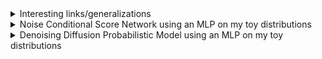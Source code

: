 <details>
<summary>Interesting links/generalizations</summary>
  
- DDPM as a special case of NCSN:
  - [Denoising Diffusion Probabilistic Models](https://arxiv.org/abs/2006.11239) paper by Ho et al (2020) 
  - [What are diffusion models? Connection with NCSN](https://lilianweng.github.io/posts/2021-07-11-diffusion-models/#connection-with-noise-conditioned-score-networks-ncsn) blog post by Lilian Weng
- Stochastic Differential Equations (SDE) and Probability Flow ODE:
  - DDPM and NCSN as special discretizations of a reverse-time SDE:
    - [Score-Based Generative Modeling through Stochastic Differential Equations](https://arxiv.org/abs/2011.13456) paper by Song et al.
  - Another way of looking at the Probability Flow ODE of Song et al.:
    - [Elucidating the Design Space of Diffusion-Based Generative Models](https://arxiv.org/abs/2206.00364) paper by Karras et al.
      
  So we can sample pictures by explicitly using numerical ODE/SDE solvers after estimating the score functions of perturbed data distributions $p_t(x)$. There's a connection between the Probability Flow ODE and SDE.
</details>

<details>
<summary>Noise Conditional Score Network using an MLP on my toy distributions</summary>

I've reimplemented a Noise Conditional Score Network (NCSN) based on the "[Generative Modeling by Estimating Gradients of the Data Distribution](https://arxiv.org/abs/1907.05600)" paper by Yang Song and Stefano Ermon. My NCSN is a $3$-layer MLP with soft plus activation functions since the authors also used a similar architecture on their toy examples.


We trained our model with 1000 epochs (about 7-8 min of training). The first column gives vector fields corresponding to the estimated score functions for perturbed data distributions with $\sigma=0.01$. The second column shows generated samples in red and real samples in blue. The last column also shows a partial trajectory by the Annealed Langevin Dynamics (ignoring the first 250 steps). The score of a distribution $p(x)$ is $\nabla_x \log p(x)$

- First test case: A standard normal distribution split in two

| <img src="https://github.com/Zenchiyu/deep-learning-implementations/assets/49496107/bc24135e-1621-41e5-846a-647311c7fbe1" width=300> | <img src="https://github.com/Zenchiyu/deep-learning-implementations/assets/49496107/65fe4c76-acef-467b-add1-4fa795aacf5f" width=300> | <img src="https://github.com/Zenchiyu/deep-learning-implementations/assets/49496107/6b4310d7-caa4-4d7b-907b-36040414b5d5" width=300>
|:--:| :--:| :--:|

We created the data distribution by cutting a standard normal distribution in two and pushing the two parts by $1$ unit away from $0$.

- Second test case: A distribution in the form of a heart


| <img src="https://github.com/Zenchiyu/deep-learning-implementations/assets/49496107/b15b39d7-4ca1-4747-9e39-d327b4baab44" width=300> | <img src="https://github.com/Zenchiyu/deep-learning-implementations/assets/49496107/47687903-f9f0-4bea-a0fb-90bc2c32bea7" width=300> | <img src="https://github.com/Zenchiyu/deep-learning-implementations/assets/49496107/0965b333-cf0c-4f9d-83f3-f31f16748b6f" width=300>
|:--:| :--:| :--:|

Due to the annealing process (noise level reduction), we can observe that the trajectory becomes less erratic as it continues.


Model:
```
NoiseConditionalScoreNetwork(
  (layers): Sequential(
    (0): Linear(in_features=3, out_features=128, bias=True)
    (1): Softplus(beta=1, threshold=20)
    (2): Linear(in_features=128, out_features=128, bias=True)
    (3): Softplus(beta=1, threshold=20)
    (4): Linear(in_features=128, out_features=2, bias=True)
  )
)
```
The additional input feature corresponds to the standard deviation $\sigma$ in $s_\theta(x, \sigma)$.

Remark(s): We don't maximize the log-likelihood (e.g. in NVP), a surrogate such as the evidence lower bound (see VAE), or train models in an adversarial setting (e.g. GAN). Instead, the NCSN's training consists of estimating the score function of the data distribution and then using it to get samples at inference time (via the annealed Langevin dynamics, inspired by Simulated Annealing).

"Key sentences":
- Aggregating individual denoising score matching objectives 
- Score matching
- Annealed Langevin dynamics for sampling
</details>

<details>
<summary>Denoising Diffusion Probabilistic Model using an MLP on my toy distributions</summary>

I've reimplemented a Denoising Diffusion Probabilistic Model (DDPM) based on the "[Denoising Diffusion Probabilistic Models](https://arxiv.org/abs/2006.11239)" paper by Ho et al (2020). I use a network similar to `NoiseConditionalScoreNetwork` to predict the noise. I condition the model on a scaled version of the time instead of noise (the scaling matters a lot, w/o => cannot sample).

- First test case: A standard normal distribution split in two

| <img src="https://github.com/Zenchiyu/deep-learning-implementations/assets/49496107/0aafe0b0-3468-4c98-9c2e-b3c919fe3ead" width=300>
|:--:|

We created the data distribution by cutting a standard normal distribution in two and pushing the two parts by $1$ unit away from $0$.

- Second test case: A distribution in the form of a heart

| <img src="https://github.com/Zenchiyu/deep-learning-implementations/assets/49496107/1423b55a-03fc-4e59-b84c-1af04776f856" width=300>
|:--:|

Due to the noise schedule, we can observe that the trajectory becomes less erratic as it continues.
</details>
